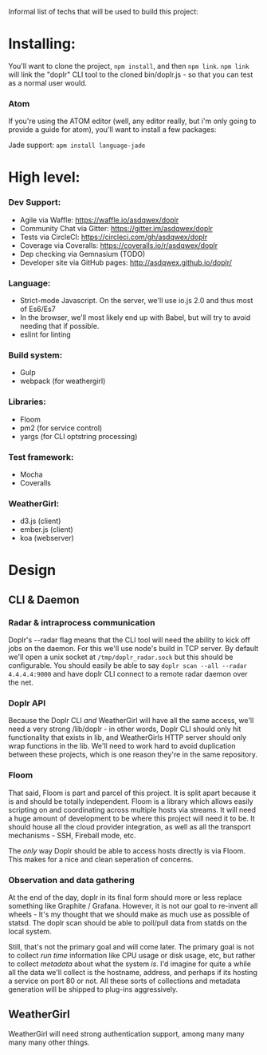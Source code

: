 Informal list of techs that will be used to build this project:

# Installing:

You'll want to clone the project, `npm install`, and then `npm link`. `npm link` will link the "doplr" CLI tool to the cloned bin/doplr.js - so that you can test as a normal user would.

### Atom

If you're using the ATOM editor (well, any editor really, but i'm only going to provide a guide for atom), you'll want to install a few packages:

Jade support: `apm install language-jade`

# High level:

### Dev Support:

  - Agile via Waffle: https://waffle.io/asdqwex/doplr
  - Community Chat via Gitter: https://gitter.im/asdqwex/doplr
  - Tests via CircleCI: https://circleci.com/gh/asdqwex/doplr
  - Coverage via Coveralls: https://coveralls.io/r/asdqwex/doplr
  - Dep checking via Gemnasium (TODO)
  - Developer site via GitHub pages: http://asdqwex.github.io/doplr/

### Language:

  - Strict-mode Javascript. On the server, we'll use io.js 2.0 and thus most of Es6/Es7
  - In the browser, we'll most likely end up with Babel, but will try to avoid needing that if possible.
  - eslint for linting

### Build system:

  - Gulp
  - webpack (for weathergirl)

### Libraries:

  - Floom
  - pm2 (for service control)
  - yargs (for CLI optstring processing)

### Test framework:

  - Mocha
  - Coveralls

### WeatherGirl:

  - d3.js (client)
  - ember.js (client)
  - koa (webserver)


# Design

## CLI & Daemon

### Radar & intraprocess communication

Doplr's --radar flag means that the CLI tool will need the ability to kick off jobs on the daemon. For this we'll use node's build in TCP server. By default we'll open a unix socket at `/tmp/doplr_radar.sock` but this should be configurable. You should easily be able to say `doplr scan --all --radar 4.4.4.4:9000` and have doplr CLI connect to a remote radar daemon over the net.

### Doplr API

Because the Doplr CLI _and_ WeatherGirl will have all the same access, we'll need a very strong /lib/doplr - in other words, Doplr CLI should only hit functionality that exists in lib, and WeatherGirls HTTP server should only wrap functions in the lib. We'll need to work hard to avoid duplication between these projects, which is one reason they're in the same repository.

### Floom

That said, Floom is part and parcel of this project. It is split apart because it is and should be totally independent. Floom is a library which allows easily scripting on and coordinating across multiple hosts via streams. It will need a huge amount of development to be where this project will need it to be. It should house all the cloud provider integration, as well as all the transport mechanisms - SSH, Fireball mode, etc.

The _only_ way Doplr should be able to access hosts directly is via Floom. This makes for a nice and clean seperation of concerns.

### Observation and data gathering

At the end of the day, doplr in its final form should more or less replace something like Graphite / Grafana. However, it is not our goal to re-invent all wheels - It's my thought that we should make as much use as possible of statsd. The doplr scan should be able to poll/pull data from statds on the local system.

Still, that's not the primary goal and will come later. The primary goal is not to collect _run time_ information like CPU usage or disk usage, etc, but rather to collect _metadata_ about what the system _is_. I'd imagine for quite a while all the data we'll collect is the hostname, address, and perhaps if its hosting a service on port 80 or not. All these sorts of collections and metadata generation will be shipped to plug-ins aggressively.

## WeatherGirl

WeatherGirl will need strong authentication support, among many many many many other things.
